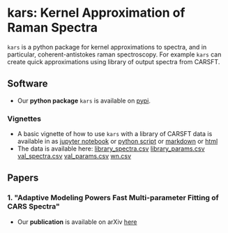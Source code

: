 <!--img src="ex_u.jpg" width="75%"-->


# kars: Kernel Approximation of Raman Spectra

`kars` is a python package for kernel approximations to spectra, and in particular, coherent-antistokes raman spectroscopy. For example `kars` can create quick approximations using library of output spectra from CARSFT. 

## Software

* Our **python package** `kars` is available on [pypi](https://pypi.org/project/kars/).

### Vignettes

* A basic vignette of how to use `kars` with a library of CARSFT data is available in as [jupyter notebook](examples/example.ipynb) or [python script](examples/example.py) or [markdown](examples/example.md) or [html](examples/example.html)
* The data is available here: [library_spectra.csv](examples/library_spectra.csv) [library_params.csv](examples/library_params.csv) [val_spectra.csv](examples/val_spectra.csv) [val_params.csv](examples/val_params.csv) [wn.csv](examples/wn.csv)

## Papers

### 1. "Adaptive Modeling Powers Fast Multi-parameter Fitting of CARS Spectra" 

* Our **publication** is available on arXiv [here](https://arxiv.org/abs/2111.00917)
